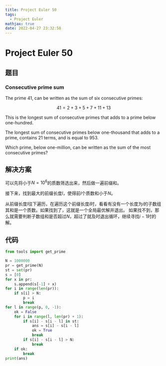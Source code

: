 ```yaml
---
title: Project Euler 50
tags:
  - Project Euler
mathjax: true
date: 2022-04-27 23:32:58
---
```


<escape><!-- more --></escape>

# Project Euler 50

## 题目

### Consecutive prime sum

The prime $41$, can be written as the sum of six consecutive primes:

$$41 = 2 + 3 + 5 + 7 + 11 + 13$$

This is the longest sum of consecutive primes that adds to a prime below one-hundred.

The longest sum of consecutive primes below one-thousand that adds to a prime, contains $21$ terms, and is equal to $953$.

Which prime, below one-million, can be written as the sum of the most consecutive primes?

## 解决方案

可以先将小于$N=10^6$的质数筛选出来，然后做一遍前缀和。

接下来，找到最大的前缀长度$l$，使得前$l$个质数和小于$N$。

从前缀长度$l$往下遍历，在遍历这个前缀长度$i$时，看看有没有一个长度为$i$的子数组其和是一个质数。如果找到了，这就是一个全局最优解并退出。
如果找不到，那么就需要判断子数组和是否超过$N$，超过了就及时退出循环，继续寻找$i-1$时的解。

## 代码

```py
from tools import get_prime

N = 1000000
pr = get_prime(N)
st = set(pr)
s = [0]
for x in pr:
    s.append(s[-1] + x)
for i in range(len(pr)):
    if s[i] > N:
        p = i
        break
for l in range(p, 0, -1):
    ok = False
    for i in range(l, len(pr) + 1):
        if s[i] - s[i - l] in st:
            ans = s[i] - s[i - l]
            ok = True
            break
        if s[i] - s[i - l] > N:
            break
    if ok:
        break
print(ans)

```
